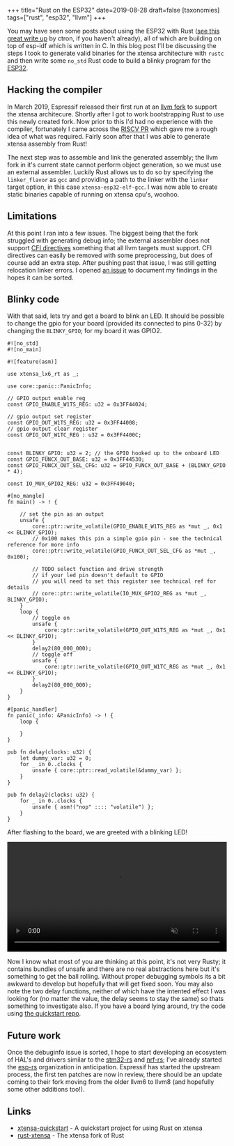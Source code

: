 +++
title="Rust on the ESP32"
date=2019-08-28
draft=false
[taxonomies]
tags=["rust", "esp32", "llvm"]
+++

You may have seen some posts about using the ESP32 with Rust ([see this great write up](https://dentrassi.de/2019/06/16/rust-on-the-esp-and-how-to-get-started/) by ctron, if you haven't already), all of which are building on top of esp-idf which is written in C. In this blog post I'll be discussing the steps I took to generate valid binaries for the xtensa architecture with `rustc` and then write some `no_std` Rust code to build a blinky program for the [ESP32](https://www.espressif.com/en/products/hardware/esp32/overview).

## Hacking the compiler

In March 2019, Espressif released their first run at an [llvm fork](https://github.com/espressif/llvm-xtensa) to support the xtensa architecure. Shortly after I got to work bootstrapping Rust to use this newly created fork. Now prior to this I'd had no experience with the compiler, fortunately I came across the [RISCV PR](https://github.com/rust-lang/rust/pull/52787) which gave me a rough idea of what was required. Fairly soon after that I was able to generate xtensa assembly from Rust!

The next step was to assemble and link the generated assembly; the llvm fork in it's current state cannot perform object generation, so we must use an external assembler. Luckily Rust allows us to do so by specifying the `linker_flavor` as `gcc` and providing a path to the linker with the `linker` target option, in this case `xtensa-esp32-elf-gcc`. I was now able to create static binaries capable of running on xtensa cpu's, woohoo.

## Limitations

At this point I ran into a few issues. The biggest being that the fork struggled with generating debug info; the external assembler does not support [CFI directives](https://sourceware.org/binutils/docs-2.24/as/CFI-directives.html#CFI-directives) something that all llvm targets must support. CFI directives can easily be removed with some preprocessing, but does of course add an extra step. After pushing past that issue, I was still getting relocation linker errors. I opened [an issue](https://github.com/espressif/llvm-xtensa/issues/10) to document my findings in the hopes it can be sorted.

## Blinky code

With that said, lets try and get a board to blink an LED. It should be possible to change the gpio for your board (provided its connected to pins 0-32) by changing the `BLINKY_GPIO`; for my board it was GPIO2.

```
#![no_std]
#![no_main]

#![feature(asm)]

use xtensa_lx6_rt as _;

use core::panic::PanicInfo;

// GPIO output enable reg
const GPIO_ENABLE_W1TS_REG: u32 = 0x3FF44024;

// gpio output set register
const GPIO_OUT_W1TS_REG: u32 = 0x3FF44008;
// gpio output clear register
const GPIO_OUT_W1TC_REG : u32 = 0x3FF4400C;


const BLINKY_GPIO: u32 = 2; // the GPIO hooked up to the onboard LED
const GPIO_FUNCX_OUT_BASE: u32 = 0x3FF44530;
const GPIO_FUNCX_OUT_SEL_CFG: u32 = GPIO_FUNCX_OUT_BASE + (BLINKY_GPIO * 4);

const IO_MUX_GPIO2_REG: u32 = 0x3FF49040;

#[no_mangle]
fn main() -> ! {

    // set the pin as an output
    unsafe {
        core::ptr::write_volatile(GPIO_ENABLE_W1TS_REG as *mut _, 0x1 << BLINKY_GPIO);
        // 0x100 makes this pin a simple gpio pin - see the technical reference for more info
        core::ptr::write_volatile(GPIO_FUNCX_OUT_SEL_CFG as *mut _, 0x100); 
        
        // TODO select function and drive strength
        // if your led pin doesn't default to GPIO 
        // you will need to set this register see technical ref for details
        // core::ptr::write_volatile(IO_MUX_GPIO2_REG as *mut _, BLINKY_GPIO);
    }
    loop {
        // toggle on
        unsafe {
            core::ptr::write_volatile(GPIO_OUT_W1TS_REG as *mut _, 0x1 << BLINKY_GPIO);           
        }
        delay2(80_000_000);
        // toggle off
        unsafe {
            core::ptr::write_volatile(GPIO_OUT_W1TC_REG as *mut _, 0x1 << BLINKY_GPIO);
        }
        delay2(80_000_000);
    }
}

#[panic_handler]
fn panic(_info: &PanicInfo) -> ! {
    loop {

    }
}

pub fn delay(clocks: u32) {
    let dummy_var: u32 = 0;
    for _ in 0..clocks {
        unsafe { core::ptr::read_volatile(&dummy_var) };
    }
}

pub fn delay2(clocks: u32) {
    for _ in 0..clocks {
        unsafe { asm!("nop" :::: "volatile") };
    }
}
```

After flashing to the board, we are greeted with a blinking LED!

<video muted controls style="width: 100%; height:auto">
    <source src="/esp-rust-blinky.webm" type="video/mp4">
</video>

Now I know what most of you are thinking at this point, it's not very Rusty; it contains bundles of unsafe and there are no real abstractions here but it's something to get the ball rolling. Without proper debugging symbols its a bit awkward to develop but hopefully that will get fixed soon. You may also note the two delay functions, neither of which have the intented effect I was looking for (no matter the value, the delay seems to stay the same) so thats something to investigate also. If you have a board lying around, try the code using [the quickstart repo](https://github.com/MabezDev/xtensa-rust-quickstart).

## Future work

Once the debuginfo issue is sorted, I hope to start developing an ecosystem of HAL's and drivers similar to the [stm32-rs](https://github.com/stm32-rs) and [nrf-rs](https://github.com/nrf-rs); I've already started the [esp-rs](https://github.com/esp-rs) organization in anticipation. Espressif has started the upstream process, the first ten patches are now in review, there should be an update coming to their fork moving from the older llvm6 to llvm8 (and hopefully some other additions too!).

## Links

- [xtensa-quickstart](https://github.com/MabezDev/xtensa-rust-quickstart) - A quickstart project for using Rust on xtensa
- [rust-xtensa](https://github.com/MabezDev/rust-xtensa) - The xtensa fork of Rust